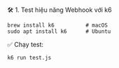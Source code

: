🛠️ 1. Test hiệu năng Webhook với k6
```
brew install k6          # macOS
sudo apt install k6      # Ubuntu

```
✅ Chạy test:
```
k6 run test.js

```
